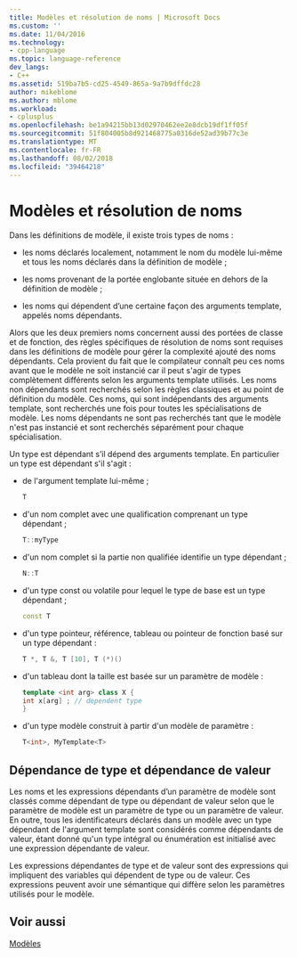 ```yaml
---
title: Modèles et résolution de noms | Microsoft Docs
ms.custom: ''
ms.date: 11/04/2016
ms.technology:
- cpp-language
ms.topic: language-reference
dev_langs:
- C++
ms.assetid: 519ba7b5-cd25-4549-865a-9a7b9dffdc28
author: mikeblome
ms.author: mblome
ms.workload:
- cplusplus
ms.openlocfilehash: be1a94215bb13d02970462ee2e8dcb19df1ff05f
ms.sourcegitcommit: 51f804005b8d921468775a0316de52ad39b77c3e
ms.translationtype: MT
ms.contentlocale: fr-FR
ms.lasthandoff: 08/02/2018
ms.locfileid: "39464218"
---
```

# <a name="templates-and-name-resolution"></a>Modèles et résolution de noms

Dans les définitions de modèle, il existe trois types de noms :  
  
-   les noms déclarés localement, notamment le nom du modèle lui-même et tous les noms déclarés dans la définition de modèle ;  
  
-   les noms provenant de la portée englobante située en dehors de la définition de modèle ;  
  
-   les noms qui dépendent d’une certaine façon des arguments template, appelés noms dépendants.  
  
 Alors que les deux premiers noms concernent aussi des portées de classe et de fonction, des règles spécifiques de résolution de noms sont requises dans les définitions de modèle pour gérer la complexité ajouté des noms dépendants. Cela provient du fait que le compilateur connaît peu ces noms avant que le modèle ne soit instancié car il peut s'agir de types complètement différents selon les arguments template utilisés. Les noms non dépendants sont recherchés selon les règles classiques et au point de définition du modèle. Ces noms, qui sont indépendants des arguments template, sont recherchés une fois pour toutes les spécialisations de modèle. Les noms dépendants ne sont pas recherchés tant que le modèle n'est pas instancié et sont recherchés séparément pour chaque spécialisation.  
  
 Un type est dépendant s’il dépend des arguments template. En particulier un type est dépendant s'il s'agit :  
  
-   de l'argument template lui-même ;  
  
    ```cpp
    T  
    ```  
  
-   d'un nom complet avec une qualification comprenant un type dépendant ;  
  
    ```cpp
    T::myType  
    ```  
  
-   d'un nom complet si la partie non qualifiée identifie un type dépendant ;  
  
    ```cpp
    N::T  
    ```  
  
-   d'un type const ou volatile pour lequel le type de base est un type dépendant ;  
  
    ```cpp
    const T  
    ```  
  
-   d'un type pointeur, référence, tableau ou pointeur de fonction basé sur un type dépendant :  
  
    ```cpp
    T *, T &, T [10], T (*)()  
    ```  
  
-   d'un tableau dont la taille est basée sur un paramètre de modèle :  
  
    ```cpp
    template <int arg> class X {  
    int x[arg] ; // dependent type  
    }  
    ```  
  
-   d'un type modèle construit à partir d'un modèle de paramètre :  
  
    ```cpp
    T<int>, MyTemplate<T>  
    ```  
  
## <a name="type-dependence-and-value-dependence"></a>Dépendance de type et dépendance de valeur

 Les noms et les expressions dépendants d’un paramètre de modèle sont classés comme dépendant de type ou dépendant de valeur selon que le paramètre de modèle est un paramètre de type ou un paramètre de valeur. En outre, tous les identificateurs déclarés dans un modèle avec un type dépendant de l'argument template sont considérés comme dépendants de valeur, étant donné qu'un type intégral ou énumération est initialisé avec une expression dépendante de valeur.  
  
 Les expressions dépendantes de type et de valeur sont des expressions qui impliquent des variables qui dépendent de type ou de valeur. Ces expressions peuvent avoir une sémantique qui diffère selon les paramètres utilisés pour le modèle.  
  
## <a name="see-also"></a>Voir aussi
 [Modèles](../cpp/templates-cpp.md)